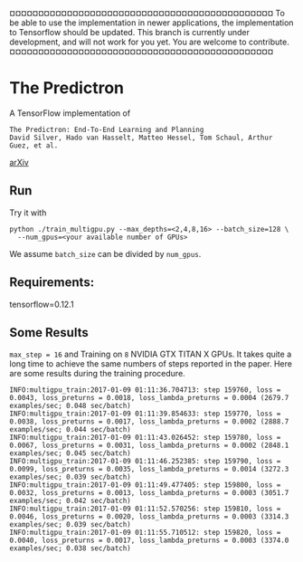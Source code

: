 ¤¤¤¤¤¤¤¤¤¤¤¤¤¤¤¤¤¤¤¤¤¤¤¤¤¤¤¤¤¤¤¤¤¤¤¤¤¤¤¤¤¤¤¤¤¤
To be able to use the implementation in newer applications, the implementation to Tensorflow should be updated. 
This branch is currently under development, and will not work for you yet. You are welcome to contribute.
¤¤¤¤¤¤¤¤¤¤¤¤¤¤¤¤¤¤¤¤¤¤¤¤¤¤¤¤¤¤¤¤¤¤¤¤¤¤¤¤¤¤¤¤¤¤

# The Predictron

A TensorFlow implementation of
```
The Predictron: End-To-End Learning and Planning
David Silver, Hado van Hasselt, Matteo Hessel, Tom Schaul, Arthur Guez, et al.
```
[arXiv](https://arxiv.org/abs/1612.08810)

## Run
Try it with
```
python ./train_multigpu.py --max_depths=<2,4,8,16> --batch_size=128 \
  --num_gpus=<your available number of GPUs>
```

We assume `batch_size` can be divided by `num_gpus`.

## Requirements:
tensorflow=0.12.1

## Some Results
`max_step = 16` and Training on `8` NVIDIA GTX TITAN X GPUs. It takes quite a long time to achieve the same numbers of steps reported in the paper. Here are some results during the training procedure.
```
INFO:multigpu_train:2017-01-09 01:11:36.704713: step 159760, loss = 0.0043, loss_preturns = 0.0018, loss_lambda_preturns = 0.0004 (2679.7 examples/sec; 0.048 sec/batch)
INFO:multigpu_train:2017-01-09 01:11:39.854633: step 159770, loss = 0.0038, loss_preturns = 0.0017, loss_lambda_preturns = 0.0002 (2888.7 examples/sec; 0.044 sec/batch)
INFO:multigpu_train:2017-01-09 01:11:43.026452: step 159780, loss = 0.0067, loss_preturns = 0.0031, loss_lambda_preturns = 0.0002 (2848.1 examples/sec; 0.045 sec/batch)
INFO:multigpu_train:2017-01-09 01:11:46.252385: step 159790, loss = 0.0099, loss_preturns = 0.0035, loss_lambda_preturns = 0.0014 (3272.3 examples/sec; 0.039 sec/batch)
INFO:multigpu_train:2017-01-09 01:11:49.477405: step 159800, loss = 0.0032, loss_preturns = 0.0013, loss_lambda_preturns = 0.0003 (3051.7 examples/sec; 0.042 sec/batch)
INFO:multigpu_train:2017-01-09 01:11:52.570256: step 159810, loss = 0.0046, loss_preturns = 0.0020, loss_lambda_preturns = 0.0003 (3314.3 examples/sec; 0.039 sec/batch)
INFO:multigpu_train:2017-01-09 01:11:55.710512: step 159820, loss = 0.0040, loss_preturns = 0.0017, loss_lambda_preturns = 0.0003 (3374.0 examples/sec; 0.038 sec/batch)
```
